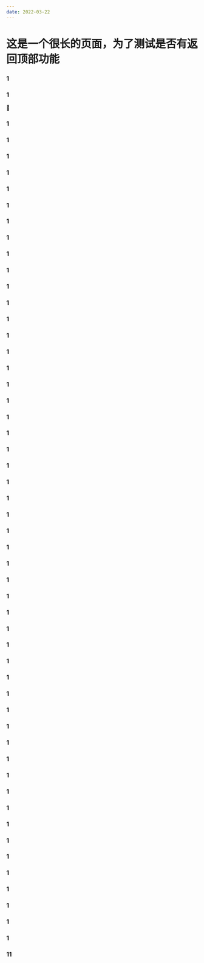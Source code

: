 ```yaml
---
date: 2022-03-22
---
```


# 这是一个很长的页面，为了测试是否有返回顶部功能

### 1

### 1 
:star_struck:

### 1

### 1

### 1

### 1

### 1

### 1

### 1

### 1

### 1

### 1

### 1

### 1

### 1

### 1

### 1

### 1

### 1

### 1

### 1

### 1

### 1

### 1

### 1

### 1

### 1

### 1

### 1

### 1

### 1

### 1

### 1

### 1

### 1

### 1
### 1

### 1

### 1

### 1

### 1

### 1

### 1

### 1

### 1

### 1

### 1

### 1

### 1

### 1

### 1

### 1

### 1

### 11